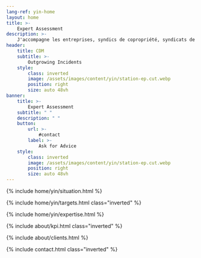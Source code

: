 ```yaml
---
lang-ref: yin-home
layout: home
title: >-
    Expert Assessment
description: >-
    J'accompagne les entreprises, syndics de copropriété, syndicats de copropriétaires, particuliers, de l'identification du désordre jusqu'à la solution interne ou externe (amiable / judiciaire) dans le cas où la responsabilité d'un tiers pourrait être recherchée.
header:
    title: CDM
    subtitle: >-
        Outgrowing Incidents
    style:
        class: inverted
        image: /assets/images/content/yin/station-ep.cut.webp
        position: right
        size: auto 48vh
banner:
    title: >-
        Expert Assessment
    subtitle: " "
    description: " "
    button:
        url: >-
            #contact
        label: >-
            Ask for Advice
    style:
        class: inverted
        image: /assets/images/content/yin/station-ep.cut.webp
        position: right
        size: auto 48vh
---
```


{% include home/yin/situation.html %}

{% include home/yin/targets.html class="inverted" %}

{% include home/yin/expertise.html %}

{% include about/kpi.html class="inverted" %}

{% include about/clients.html %}

{% include contact.html class="inverted" %}

